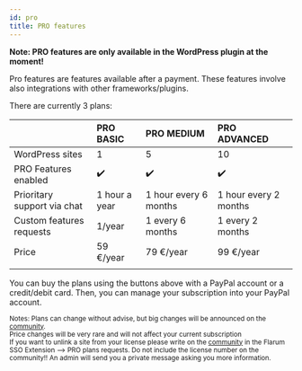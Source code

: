 ```yaml
---
id: pro
title: PRO features
---
```


**Note: PRO features are only available in the WordPress plugin at the
moment!**

Pro features are features available after a payment. These features
involve also integrations with other frameworks/plugins.

There are currently 3 plans:

|                             | PRO BASIC                                | PRO MEDIUM                                | PRO ADVANCED                                |
|:----------------------------|:-----------------------------------------|:------------------------------------------|:--------------------------------------------|
| WordPress sites             | 1                                        | 5                                         | 10                                          |
| PRO Features enabled        | ✔️                                     | ✔️                                      | ✔️                                        |
| Prioritary support via chat | 1 hour a year                            | 1 hour every 6 months                     | 1 hour every 2 months                       |
| Custom features requests    | 1/year                                   | 1 every 6 months                          | 1 every 2 months                            |
| Price                       | 59 €/year                                | 79 €/year                                 | 99 €/year                                   |
|                             | <div id="paypal-button-pro-basic"></div> | <div id="paypal-button-pro-medium"></div> | <div id="paypal-button-pro-advanced"></div> |

You can buy the plans using the buttons above with a PayPal account or a
credit/debit card. Then, you can manage your subscription into your
PayPal account.

<small>Notes: Plans can change without advise, but big changes will be
announced on the [community](https://community.maicol07.it).  
Price changes will be very rare and will not affect your current
subscription  
If you want to unlink a site from your license please write on the
[community](https://community.maicol07.it) in the Flarum SSO Extension
--> PRO plans requests. Do not include the license number on the
community!! An admin will send you a private message asking you more
information.</small>

